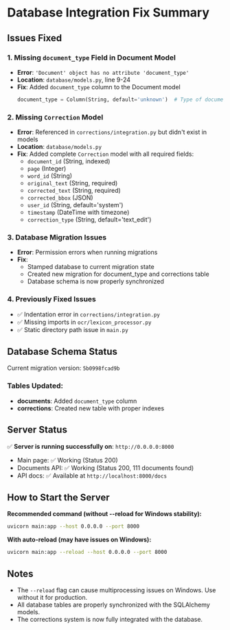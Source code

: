 # Database Integration Fix Summary

## Issues Fixed

### 1. **Missing `document_type` Field in Document Model**
- **Error**: `'Document' object has no attribute 'document_type'`
- **Location**: `database/models.py`, line 9-24
- **Fix**: Added `document_type` column to the Document model
  ```python
  document_type = Column(String, default='unknown')  # Type of document (invoice, receipt, etc.)
  ```

### 2. **Missing `Correction` Model**
- **Error**: Referenced in `corrections/integration.py` but didn't exist in models
- **Location**: `database/models.py`
- **Fix**: Added complete `Correction` model with all required fields:
  - `document_id` (String, indexed)
  - `page` (Integer)
  - `word_id` (String)
  - `original_text` (String, required)
  - `corrected_text` (String, required)
  - `corrected_bbox` (JSON)
  - `user_id` (String, default='system')
  - `timestamp` (DateTime with timezone)
  - `correction_type` (String, default='text_edit')

### 3. **Database Migration Issues**
- **Error**: Permission errors when running migrations
- **Fix**: 
  - Stamped database to current migration state
  - Created new migration for document_type and corrections table
  - Database schema is now properly synchronized

### 4. **Previously Fixed Issues**
- ✅ Indentation error in `corrections/integration.py`
- ✅ Missing imports in `ocr/lexicon_processor.py`
- ✅ Static directory path issue in `main.py`

## Database Schema Status

Current migration version: `5b0998fcad9b`

### Tables Updated:
- **documents**: Added `document_type` column
- **corrections**: Created new table with proper indexes

## Server Status

✅ **Server is running successfully on**: `http://0.0.0.0:8000`
- Main page: ✅ Working (Status 200)
- Documents API: ✅ Working (Status 200, 111 documents found)
- API docs: ✅ Available at `http://localhost:8000/docs`

## How to Start the Server

**Recommended command (without --reload for Windows stability):**
```bash
uvicorn main:app --host 0.0.0.0 --port 8000
```

**With auto-reload (may have issues on Windows):**
```bash
uvicorn main:app --reload --host 0.0.0.0 --port 8000
```

## Notes

- The `--reload` flag can cause multiprocessing issues on Windows. Use without it for production.
- All database tables are properly synchronized with the SQLAlchemy models.
- The corrections system is now fully integrated with the database.

